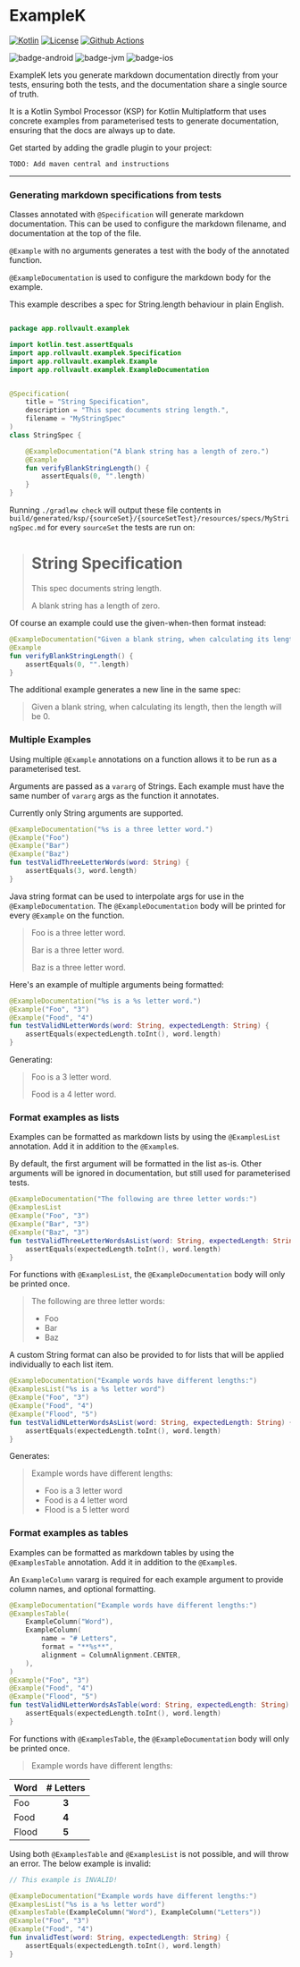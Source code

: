 # ExampleK

[![Kotlin](https://img.shields.io/badge/Kotlin-1.9.10-blue.svg?style=flat&logo=kotlin)](https://kotlinlang.org)
[![License](https://img.shields.io/github/license/dan-nichols/examplek)](https://github.com/dan-nichols/examplek/blob/main/LICENSE)
[![Github Actions](https://github.com/dan-nichols/examplek/actions/workflows/continuous-deployment.yml/badge.svg)](https://github.com/dan-nichols/examplek/actions/workflows/continuous-deployment.yml)

![badge-android](https://img.shields.io/badge/-android-6EDB8D.svg?style=flat)
![badge-jvm](https://img.shields.io/badge/-jvm-DB413D.svg?style=flat)
![badge-ios](https://img.shields.io/badge/-ios-CDCDCD.svg?style=flat)

ExampleK lets you generate markdown documentation directly from your tests, ensuring both the tests, and the
documentation share a single source of truth.

It is a Kotlin Symbol Processor (KSP) for Kotlin Multiplatform that uses concrete examples from parameterised tests to
generate documentation, ensuring that the docs are always up to date.

Get started by adding the gradle plugin to your project:

```
TODO: Add maven central and instructions
```

---

### Generating markdown specifications from tests

Classes annotated with `@Specification` will generate markdown documentation. This can be used to configure the markdown
filename, and documentation at the top of the file.

`@Example` with no arguments generates a test with the body of the annotated function.

`@ExampleDocumentation` is used to configure the markdown body for the example.

This example describes a spec for String.length behaviour in plain English.

```kotlin

package app.rollvault.examplek

import kotlin.test.assertEquals
import app.rollvault.examplek.Specification
import app.rollvault.examplek.Example
import app.rollvault.examplek.ExampleDocumentation


@Specification(
    title = "String Specification",
    description = "This spec documents string length.",
    filename = "MyStringSpec"
)
class StringSpec {

    @ExampleDocumentation("A blank string has a length of zero.")
    @Example
    fun verifyBlankStringLength() {
        assertEquals(0, "".length)
    }
}
```

Running `./gradlew check` will output these file contents
in `build/generated/ksp/{sourceSet}/{sourceSetTest}/resources/specs/MyStringSpec.md` for every `sourceSet` the tests are
run on:

> # String Specification
>
> This spec documents string length.
>
> A blank string has a length of zero.

Of course an example could use the given-when-then format instead:

```kotlin
@ExampleDocumentation("Given a blank string, when calculating its length, then the length will be 0.")
@Example
fun verifyBlankStringLength() {
    assertEquals(0, "".length)
}
```

The additional example generates a new line in the same spec:

> Given a blank string, when calculating its length, then the length will be 0.

### Multiple Examples

Using multiple `@Example` annotations on a function allows it to be run as a parameterised test.

Arguments are passed as a `vararg` of Strings. Each example must have the same number of `vararg` args as the function
it annotates.

Currently only String arguments are supported.

```kotlin
@ExampleDocumentation("%s is a three letter word.")
@Example("Foo")
@Example("Bar")
@Example("Baz")
fun testValidThreeLetterWords(word: String) {
    assertEquals(3, word.length)
}
```

Java string format can be used to interpolate args for use in the `@ExampleDocumentation`. The `@ExampleDocumentation`
body will be printed for every `@Example` on the function.

> Foo is a three letter word.
>
> Bar is a three letter word.
>
> Baz is a three letter word.

Here's an example of multiple arguments being formatted:

```kotlin
@ExampleDocumentation("%s is a %s letter word.")
@Example("Foo", "3")
@Example("Food", "4")
fun testValidNLetterWords(word: String, expectedLength: String) {
    assertEquals(expectedLength.toInt(), word.length)
}
```

Generating:

> Foo is a 3 letter word.
>
> Food is a 4 letter word.

### Format examples as lists

Examples can be formatted as markdown lists by using the `@ExamplesList` annotation. Add it in addition to
the `@Example`s.

By default, the first argument will be formatted in the list as-is. Other arguments will be ignored in documentation,
but still used for parameterised tests.

```kotlin
@ExampleDocumentation("The following are three letter words:")
@ExamplesList
@Example("Foo", "3")
@Example("Bar", "3")
@Example("Baz", "3")
fun testValidThreeLetterWordsAsList(word: String, expectedLength: String) {
    assertEquals(expectedLength.toInt(), word.length)
}
```

For functions with `@ExamplesList`, the `@ExampleDocumentation` body will only be printed once.

> The following are three letter words:
>
> * Foo
> * Bar
> * Baz

A custom String format can also be provided to for lists that will be applied individually to each list item.

```kotlin
@ExampleDocumentation("Example words have different lengths:")
@ExamplesList("%s is a %s letter word")
@Example("Foo", "3")
@Example("Food", "4")
@Example("Flood", "5")
fun testValidNLetterWordsAsList(word: String, expectedLength: String) {
    assertEquals(expectedLength.toInt(), word.length)
}
```

Generates:

> Example words have different lengths:
>
> * Foo is a 3 letter word
> * Food is a 4 letter word
> * Flood is a 5 letter word

### Format examples as tables

Examples can be formatted as markdown tables by using the `@ExamplesTable` annotation. Add it in addition to
the `@Example`s.

An `ExampleColumn` vararg is required for each example argument to provide column names, and optional formatting.

```kotlin
@ExampleDocumentation("Example words have different lengths:")
@ExamplesTable(
    ExampleColumn("Word"),
    ExampleColumn(
        name = "# Letters",
        format = "**%s**",
        alignment = ColumnAlignment.CENTER,
    ),
)
@Example("Foo", "3")
@Example("Food", "4")
@Example("Flood", "5")
fun testValidNLetterWordsAsTable(word: String, expectedLength: String) {
    assertEquals(expectedLength.toInt(), word.length)
}
```

For functions with `@ExamplesTable`, the `@ExampleDocumentation` body will only be printed once.

> Example words have different lengths:

| Word  | # Letters |
|-------|:---------:|
| Foo   |   **3**   |
| Food  |   **4**   |
| Flood |   **5**   |

Using both `@ExamplesTable` and `@ExamplesList` is not possible, and will throw an error. The below example is invalid:

```kotlin
// This example is INVALID!

@ExampleDocumentation("Example words have different lengths:")
@ExamplesList("%s is a %s letter word")
@ExamplesTable(ExampleColumn("Word"), ExampleColumn("Letters"))
@Example("Foo", "3")
@Example("Food", "4")
fun invalidTest(word: String, expectedLength: String) {
    assertEquals(expectedLength.toInt(), word.length)
}
```

